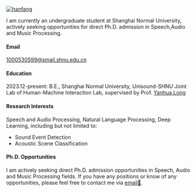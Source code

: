 [![hanfang](https://img.shields.io/badge/hanfang-github-blue?logo=github)](https://github.com/HanfangC)

I am currently an undergraduate student at Shanghai Normal University, actively seeking opportunities for direct Ph.D. admission in Speech,Audio and Music Processing.

#### Email
1000530599@smail.shnu.edu.cn

#### Education
2023.12-present: B.E., Shanghai Normal University, Unisound-SHNU Joint Lab of Human-Machine Interaction Lab, supervised by Prof. [Yanhua Long](https://teacher.shnu.edu.cn/xxjdgcxy/lyh/list.htm)


#### Research Interests
Speech and Audio Processing, Natural Language Processing, Deep Learning, including but not limited to:
- Sound Event Detection
- Acoustic Scene Classification

#### Ph.D. Opportunities
I am actively seeking direct Ph.D. admission opportunities in Speech, Audio and Music Processing fields. If you have any positions or know of any opportunities, please feel free to contact me via [email📧](1000530599@smail.shnu.edu.cn).

